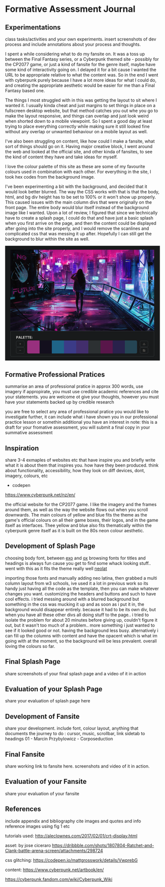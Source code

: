 # Formative Assessment Journal

## Experimentations
class tasks/activities and your own experiments. insert screenshots of dev process and include annotations about your process and thoughts.

I spent a while considering what to do my fansite on. It was a toss up between the Final Fantasy series, or a Cyberpunk themed site - possibly for the CP2077 game, or just a kind of fansite for the genre itself, maybe have some kind of interactivity going on. I delayed it for a bit cause I wanted the URL to be appropriate relative to what the content was. So in the end I went with cyberpunk purely because I have a lot more ideas for what I could do, and creating the appropriate aesthetic would be easier for me than a Final Fantasy based one.

The things I most struggled with in this was getting the layout to sit where I wanted it. I usually kinda cheat and just margins to set things in place on a fullscreen desktop website, but that method catches you out whe you go to make the layout responsive, and things can overlap and just look weird when shorted down to a mobile viewpoint. So I spent a good day at least trying to place everything correctly while making sure it still looked fine without any overlap or unwanted behaviour on a mobile layout as well.

I've also been struggling on content, like how could I make a fansite, what sort of things should go on it. Having major creative block, I went around the web and looked at the official site, and other kinda of fansites, to see the kind of content they have and take ideas for myself.

I love the colour palette of this site as these are some of my favourite colours used in combination with each other. For everything in the site, I took hex codes from the background image.

I've been experimenting a bit with the background, and decided that it would look better blurred. The way the CSS works with that is that the body, html, and bg div height has to be set to 100% or it won't show up properly. This caused issues with the main column divs that were originally on the front page. The entire body would blur itself instead of the background image like I wanted. Upon a lot of review, I figured that since we technically have to create a splash page, I could do that and have just a basic splash when you first arrive on the page, and then the content could be displayed after going into the site properly, and I would remove the scanlines and complicated css that was messing it up after. Hopefully I can still get the background to blur within the site as well.

![palette](/assets/website-palette.png)

## Formative Professional Pratices 
summarise an area of professional pratice in approx 300 words, use imagery if appropirate, you must use credible academic references and cite your statements. you are welcome ot give your thoughts, however you must have your statements backed up by credible research

you are free to select any area of professional pratice you would like to investigate further, it can include what i have shown you in our professional practice lesson or somethin additional you have an interest in
note: this is a draft for your fromative assessment, you will submit a final copy in your summative assessment

## Inspiration
share 3-4 exmaples of websites etc that have inspire you and briefly write what it is about them that inspires you. how have they been produced. think about functionality, accessibility, how they look on diff devices, dont, imagery, colours, etc

- codepen

https://www.cyberpunk.net/nz/en/

the official website for the CP2077 game. I like the imagery and the frames around them, as well as the way the website flows out when you scroll downwards. The main colours of yellow and blue fits the theme as the game's official colours on all their game boxes, their logos, and in the game itself as interfaces. Thee yellow and blue also fits thematically within the cyberpunk genre itself as it is built on the 80s neon colour aesthetic.

## Development of Splash Page

choosing body font, between
[exo](/assets/font-exo.png)
and
[ox](/assets/font-oxanium.png)
browsing fonts for titles and headings is always fun cause you get to find some whack looking stuff.. went with this as it fits the theme really well
[neolat](/assets/font-neolatina.png)

importing those fonts and manually adding neo latina, then grabbed a multi column layout from w3 schools, ive used it a lot in previous work so its handy just having all the code as the template, then you can make whatever changes you want. customizing the headers and buttons and such to have cool effects. i tried messing around with a blurred background but something in the css was mucking it up and as soon as i put it in, the background would disappear entirely. because it had to be its own div, but when you have all these other divs all doing stuff to the page.. i tried to isolate the problem for about 20 minutes before giving up, couldn't figure it out, but it wasn't too much of a problem.. more something i just wanted to see if it looked good or not. having the background less busy. alternatively i can fill up the columns with content and have the opacent which is what im going with at the moment, so the background will be less prevalent. overall loving the colours so far.


## Final Splash Page
share screenshots of your final splash page and a video of it in action

## Evaluation of your Splash Page
share your evaluation of splash page here

## Development of Fansite
share your development. include font, colour layout, anything that documents the journey
to do : cursor, music, scrollbar, link sidetab to headings
01 - Marcin Przybylowicz - Corposeduction

## Final Fansite
share working link to fansite here. screenshots and video of it in action.

## Evaluation of your Fansite
share your evaluation of your fansite

## References
include appendix and bibliography
cite images and quotes and info
reference images using fig 1 etc

tutorials used: 
http://aleclownes.com/2017/02/01/crt-display.html

asset:
by jose ciceraro
https://dribbble.com/shots/1807804-Ratchet-and-Clank-battle-arena-screen/attachments/298724

css glitching:
https://codepen.io/mattgrosswork/details/VwprebG

content:
https://www.cyberpunk.net/artbook/en/

https://cyberpunk.fandom.com/wiki/Cyberpunk_Wiki